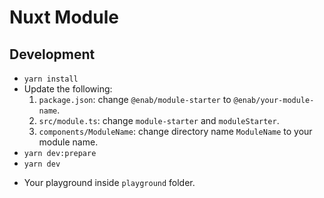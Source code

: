 # Nuxt Module

## Development

- `yarn install`
- Update the following:
    1. `package.json`: change `@enab/module-starter` to `@enab/your-module-name`.
    2. `src/module.ts`: change `module-starter` and `moduleStarter`.
    3. `components/ModuleName`: change directory name `ModuleName` to your module name.
- `yarn dev:prepare`
- `yarn dev`

* Your playground inside `playground` folder.
